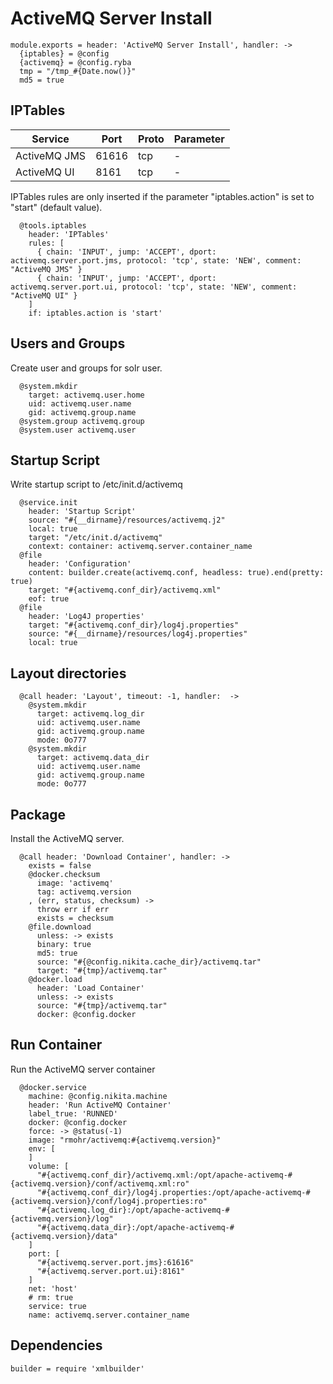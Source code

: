 
# ActiveMQ Server Install

    module.exports = header: 'ActiveMQ Server Install', handler: ->
      {iptables} = @config
      {activemq} = @config.ryba
      tmp = "/tmp_#{Date.now()}"
      md5 = true

## IPTables

| Service      | Port  | Proto | Parameter |
|--------------|-------|-------|-----------|
| ActiveMQ JMS | 61616 | tcp   | -         |
| ActiveMQ UI  |  8161 | tcp   | -         |


IPTables rules are only inserted if the parameter "iptables.action" is set to
"start" (default value).

      @tools.iptables
        header: 'IPTables'
        rules: [
          { chain: 'INPUT', jump: 'ACCEPT', dport: activemq.server.port.jms, protocol: 'tcp', state: 'NEW', comment: "ActiveMQ JMS" }
          { chain: 'INPUT', jump: 'ACCEPT', dport: activemq.server.port.ui, protocol: 'tcp', state: 'NEW', comment: "ActiveMQ UI" }
        ]
        if: iptables.action is 'start'

## Users and Groups
Create user and groups for solr user.

      @system.mkdir
        target: activemq.user.home
        uid: activemq.user.name
        gid: activemq.group.name
      @system.group activemq.group
      @system.user activemq.user

## Startup Script

Write startup script to /etc/init.d/activemq

      @service.init
        header: 'Startup Script'
        source: "#{__dirname}/resources/activemq.j2"
        local: true
        target: "/etc/init.d/activemq"
        context: container: activemq.server.container_name
      @file
        header: 'Configuration'
        content: builder.create(activemq.conf, headless: true).end(pretty: true)
        target: "#{activemq.conf_dir}/activemq.xml"
        eof: true
      @file
        header: 'Log4J properties'
        target: "#{activemq.conf_dir}/log4j.properties"
        source: "#{__dirname}/resources/log4j.properties"
        local: true

## Layout directories

      @call header: 'Layout', timeout: -1, handler:  ->
        @system.mkdir
          target: activemq.log_dir
          uid: activemq.user.name
          gid: activemq.group.name
          mode: 0o777
        @system.mkdir
          target: activemq.data_dir
          uid: activemq.user.name
          gid: activemq.group.name
          mode: 0o777

## Package
Install the ActiveMQ server.

      @call header: 'Download Container', handler: ->
        exists = false
        @docker.checksum
          image: 'activemq'
          tag: activemq.version
        , (err, status, checksum) ->
          throw err if err
          exists = checksum
        @file.download
          unless: -> exists
          binary: true
          md5: true
          source: "#{@config.nikita.cache_dir}/activemq.tar"
          target: "#{tmp}/activemq.tar"
        @docker.load
          header: 'Load Container'
          unless: -> exists
          source: "#{tmp}/activemq.tar"
          docker: @config.docker

## Run Container
Run the ActiveMQ server container

      @docker.service
        machine: @config.nikita.machine
        header: 'Run ActiveMQ Container'
        label_true: 'RUNNED'
        docker: @config.docker
        force: -> @status(-1)
        image: "rmohr/activemq:#{activemq.version}"
        env: [
        ]
        volume: [
          "#{activemq.conf_dir}/activemq.xml:/opt/apache-activemq-#{activemq.version}/conf/activemq.xml:ro"
          "#{activemq.conf_dir}/log4j.properties:/opt/apache-activemq-#{activemq.version}/conf/log4j.properties:ro"
          "#{activemq.log_dir}:/opt/apache-activemq-#{activemq.version}/log"
          "#{activemq.data_dir}:/opt/apache-activemq-#{activemq.version}/data"
        ]
        port: [
          "#{activemq.server.port.jms}:61616"
          "#{activemq.server.port.ui}:8161"
        ]
        net: 'host'
        # rm: true
        service: true
        name: activemq.server.container_name

## Dependencies

    builder = require 'xmlbuilder'
